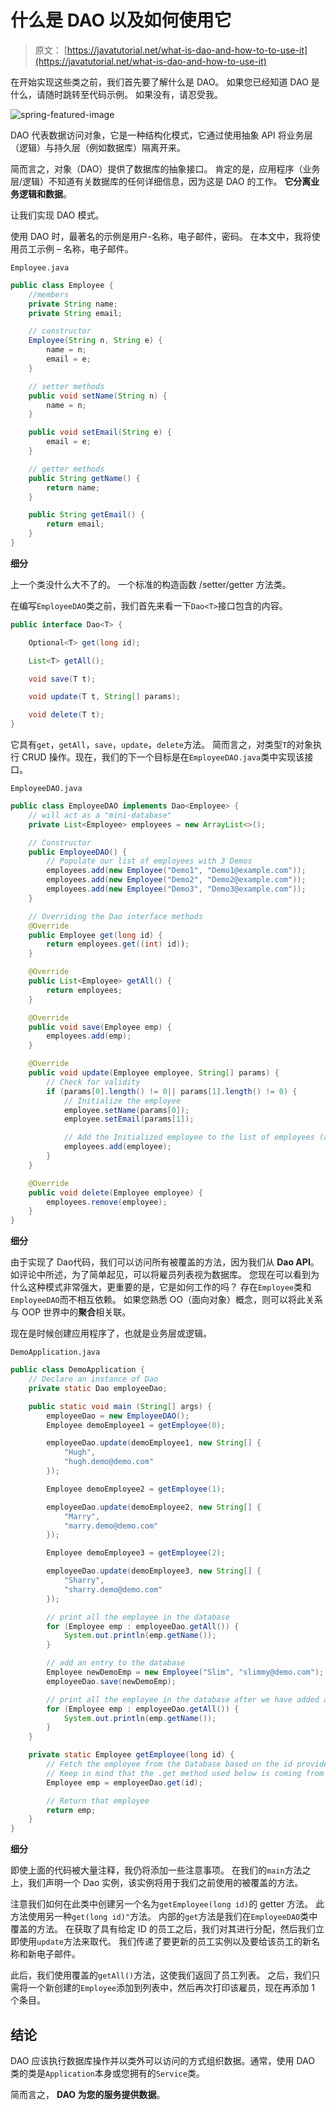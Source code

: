 # 什么是 DAO 以及如何使用它

> 原文： [https://javatutorial.net/what-is-dao-and-how-to-to-use-it](https://javatutorial.net/what-is-dao-and-how-to-use-it)

在开始实现这些类之前，我们首先要了解什么是 DAO。 如果您已经知道 DAO 是什么，请随时跳转至代码示例。 如果没有，请忍受我。

![spring-featured-image](img/d2f73752d8ae931b119dec1eac866973.jpg)

DAO 代表数据访问对象，它是一种结构化模式，它通过使用抽象 API 将业务层（逻辑）与持久层（例如数据库）隔离开来。

简而言之，对象（DAO）提供了数据库的抽象接口。 肯定的是，应用程序（业务层/逻辑）不知道有关数据库的任何详细信息，因为这是 DAO 的工作。 **它分离业务逻辑和数据**。

让我们实现 DAO 模式。

使用 DAO 时，最著名的示例是用户-名称，电子邮件，密码。 在本文中，我将使用员工示例 – 名称，电子邮件。

`Employee.java`

```java
public class Employee {
	//members
	private String name;
	private String email;

	// constructor
	Employee(String n, String e) {
		name = n;
		email = e;
	}

	// setter methods
	public void setName(String n) {
		name = n;
	}

	public void setEmail(String e) {
		email = e;
	}

	// getter methods
	public String getName() {
		return name;
	}

	public String getEmail() {
		return email;
	}
}
```

**细分**

上一个类没什么大不了的。 一个标准的构造函数 /setter/getter 方法类。

在编写`EmployeeDAO`类之前，我们首先来看一下`Dao<T>`接口包含的内容。

```java
public interface Dao<T> {

    Optional<T> get(long id);

    List<T> getAll();

    void save(T t);

    void update(T t, String[] params);

    void delete(T t);
}
```

它具有`get`，`getAll`，`save`，`update`，`delete`方法。 简而言之，对类型`T`的对象执行 CRUD 操作。现在，我们的下一个目标是在`EmployeeDAO.java`类中实现该接口。

`EmployeeDAO.java`

```java
public class EmployeeDAO implements Dao<Employee> {
	// will act as a "mini-database"
	private List<Employee> employees = new ArrayList<>();

	// Constructor
	public EmployeeDAO() {
		// Populate our list of employees with 3 Demos
		employees.add(new Employee("Demo1", "Demo1@example.com"));
		employees.add(new Employee("Demo2", "Demo2@example.com"));
		employees.add(new Employee("Demo3", "Demo3@example.com"));
	}

	// Overriding the Dao interface methods
	@Override
	public Employee get(long id) {
		return employees.get((int) id));
	}

	@Override 
	public List<Employee> getAll() {
		return employees;
	}

	@Override
	public void save(Employee emp) {
		employees.add(emp);
	}

	@Override
	public void update(Employee employee, String[] params) {
		// Check for validity
		if (params[0].length() != 0|| params[1].length() != 0) {
			// Initialize the employee
			employee.setName(params[0]);
			employee.setEmail(params[1]);

			// Add the Initialized employee to the list of employees (a.k.a. DB)
			employees.add(employee);
		}
	}

	@Override
	public void delete(Employee employee) {
		employees.remove(employee);
	}
}
```

**细分**

由于实现了 Dao<Employee>代码，我们可以访问所有被覆盖的方法，因为我们从 **Dao API**。 如评论中所述，为了简单起见，可以将雇员列表视为数据库。 您现在可以看到为什么这种模式非常强大，更重要的是，它是如何工作的吗？ 存在`Employee`类和`EmployeeDAO`而不相互依赖。 如果您熟悉 OO（面向对象）概念，则可以将此关系与 OOP 世界中的**聚合**相关联。

现在是时候创建应用程序了，也就是业务层或逻辑。

`DemoApplication.java`

```java
public class DemoApplication {
	// Declare an instance of Dao
	private static Dao employeeDao;

	public static void main (String[] args) {
		employeeDao = new EmployeeDAO();
		Employee demoEmployee1 = getEmployee(0);

		employeeDao.update(demoEmployee1, new String[] {
			"Hugh",
			"hugh.demo@demo.com"
		});

		Employee demoEmployee2 = getEmployee(1);

		employeeDao.update(demoEmployee2, new String[] {
			"Marry",
			"marry.demo@demo.com"
		});

		Employee demoEmployee3 = getEmployee(2);

		employeeDao.update(demoEmployee3, new String[] {
			"Sharry",
			"sharry.demo@demo.com"
		});

		// print all the employee in the database
		for (Employee emp : employeeDao.getAll()) {
			System.out.println(emp.getName());
		}

		// add an entry to the database
		Employee newDemoEmp = new Employee("Slim", "slimmy@demo.com");
		employeeDao.save(newDemoEmp);

		// print all the employee in the database after we have added another entry
		for (Employee emp : employeeDao.getAll()) {
			System.out.println(emp.getName());
		}
	}

	private static Employee getEmployee(long id) {
		// Fetch the employee from the Database based on the id provided
		// Keep in mind that the .get method used below is coming from the DAO class
		Employee emp = employeeDao.get(id);

		// Return that employee
		return emp;
	}
}
```

**细分**

即使上面的代码被大量注释，我仍将添加一些注意事项。 在我们的`main`方法之上，我们声明一个 Dao 实例，该实例将用于我们之前使用的被覆盖的方法。

注意我们如何在此类中创建另一个名为`getEmployee(long id)`的 getter 方法。 此方法使用另一种`get(long id)"`方法。 内部的`get`方法是我们在`EmployeeDAO`类中覆盖的方法。 在获取了具有给定 ID 的员工之后，我们对其进行分配，然后我们立即使用`update`方法来取代。 我们传递了要更新的员工实例以及要给该员工的新名称和新电子邮件。

此后，我们使用覆盖的`getAll()`方法，这使我们返回了员工列表。 之后，我们只需将一个新创建的`Employee`添加到列表中，然后再次打印该雇员，现在再添加 1 个条目。

## 结论

DAO 应该执行数据库操作并以类外可以访问的方式组织数据。通常，使用 DAO 类的类是`Application`本身或您拥有的`Service`类。

简而言之， **DAO 为您的服务提供数据**。